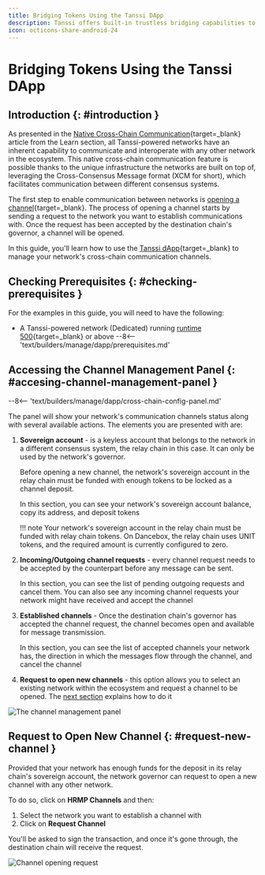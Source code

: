 ```yaml
---
title: Bridging Tokens Using the Tanssi DApp
description: Tanssi offers built-in trustless bridging capabilities to move liquidity to and from Ethereum with an easy-to-use user interface available on the Tanssi dApp.
icon: octicons-share-android-24
---
```


# Bridging Tokens Using the Tanssi DApp

## Introduction {: #introduction }

As presented in the [Native Cross-Chain Communication](/learn/framework/xcm/){target=\_blank} article from the Learn section, all Tanssi-powered networks have an inherent capability to communicate and interoperate with any other network in the ecosystem. This native cross-chain communication feature is possible thanks to the unique infrastructure the networks are built on top of, leveraging the Cross-Consensus Message format (XCM for short), which facilitates communication between different consensus systems.

The first step to enable communication between networks is [opening a channel](/learn/framework/xcm/#channel-registration){target=\_blank}. The process of opening a channel starts by sending a request to the network you want to establish communications with. Once the request has been accepted by the destination chain's governor, a channel will be opened. 

In this guide, you'll learn how to use the [Tanssi dApp](https://apps.tanssi.network){target=\_blank} to manage your network's cross-chain communication channels.

## Checking Prerequisites {: #checking-prerequisites }

For the examples in this guide, you will need to have the following:

- A Tanssi-powered network (Dedicated) running [runtime 500](https://github.com/moondance-labs/tanssi/releases/tag/runtime-500){target=\_blank} or above
--8<-- 'text/builders/manage/dapp/prerequisites.md'

## Accessing the Channel Management Panel {: #accesing-channel-management-panel }

--8<-- 'text/builders/manage/dapp/cross-chain-config-panel.md'

The panel will show your network's communication channels status along with several available actions. The elements you are presented with are:

1. **Sovereign account** - is a keyless account that belongs to the network in a different consensus system, the relay chain in this case. It can only be used by the network's governor. 

    Before opening a new channel, the network's sovereign account in the relay chain must be funded with enough tokens to be locked as a channel deposit.

    In this section, you can see your network's sovereign account balance, copy its address, and deposit tokens

    !!! note
        Your network's sovereign account in the relay chain must be funded with relay chain tokens. On Dancebox, the relay chain uses UNIT tokens, and the required amount is currently configured to zero.

2. **Incoming/Outgoing channel requests** - every channel request needs to be accepted by the counterpart before any message can be sent. 

    In this section, you can see the list of pending outgoing requests and cancel them. You can also see any incoming channel requests your network might have received and accept the channel

3. **Established channels** - Once the destination chain's governor has accepted the channel request, the channel becomes open and available for message transmission.

    In this section, you can see the list of accepted channels your network has, the direction in which the messages flow through the channel, and cancel the channel

4. **Request to open new channels** - this option allows you to select an existing network within the ecosystem and request a channel to be opened. The [next section](#request-new-channel) explains how to do it

![The channel management panel](/images/builders/manage/dapp/xcm-channels/xcm-channels-1.webp)

## Request to Open New Channel {: #request-new-channel }

Provided that your network has enough funds for the deposit in its relay chain's sovereign account, the network governor can request to open a new channel with any other network. 

To do so, click on **HRMP Channels** and then:

1. Select the network you want to establish a channel with
2. Click on **Request Channel**

You'll be asked to sign the transaction, and once it's gone through, the destination chain will receive the request. 

![Channel opening request](/images/builders/manage/dapp/xcm-channels/xcm-channels-2.webp)
